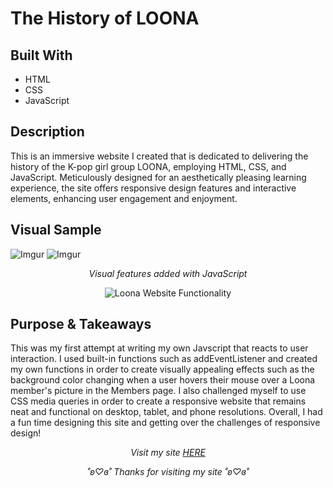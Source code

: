# The History of LOONA

## Built With
- HTML
- CSS
- JavaScript

## Description

This is an immersive website I created that is dedicated to delivering the history of the K-pop girl group LOONA, employing HTML, CSS, and JavaScript. Meticulously designed for an aesthetically pleasing learning experience, the site offers responsive design features and interactive elements, enhancing user engagement and enjoyment.

## Visual Sample
![Imgur](https://i.imgur.com/4v7VWCq.png)
![Imgur](https://i.imgur.com/AmLWqlv.png)

<p align="center">
  <i>Visual features added with JavaScript</i>
</p>

<p align="center">
  <img src="https://media.giphy.com/media/GbrYSdVwwbqDXybmjS/giphy.gif" alt="Loona Website Functionality">
</p>

## Purpose & Takeaways

This was my first attempt at writing my own Javscript that reacts to user interaction. I used built-in functions such as addEventListener and created my own functions in order to create visually appealing effects such as the background color changing when a user hovers their mouse over a Loona member's picture in the Members page. I also challenged myself to use CSS media queries in order to create a responsive website that remains neat and functional on desktop, tablet, and phone resolutions. Overall, I had a fun time designing this site and getting over the challenges of responsive design!


<p align="center">
  <i>Visit my site <a href="https://i6.cims.nyu.edu/~sb8249/loona/index.html">HERE</a></i>
</p>

<p align="center">
  <i>˚ʚ♡ɞ˚ Thanks for visiting my site ˚ʚ♡ɞ˚</i>
</p>

